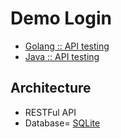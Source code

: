 # Demo Login

* [Golang :: API testing](https://github.com/up1/demo-login-api/tree/master/golang)
* [Java :: API testing](https://github.com/up1/demo-login-api/tree/master/golang)

## Architecture
* RESTFul API
* Database= [SQLite](https://www.sqlite.org/index.html)
